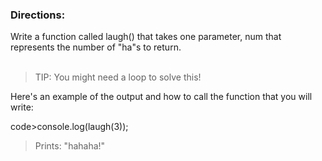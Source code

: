 <h3>Directions:</h3>
Write a function called laugh() that takes one parameter, num that represents the number of "ha"s to return.
<br/>
<br/>

<blockquote>TIP: You might need a loop to solve this!</blockquote>

Here's an example of the output and how to call the function that you will write:

code>console.log(laugh(3));</code>

<blockquote>Prints: "hahaha!"</blockquote>
